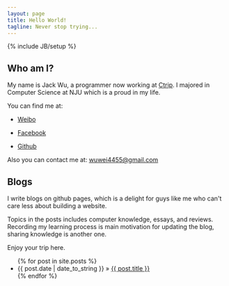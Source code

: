 ```yaml
---
layout: page
title: Hello World!
tagline: Never stop trying... 
---
```

{% include JB/setup %}

## Who am I?

My name is Jack Wu, a programmer now working at [Ctrip](www.ctrip.com).
I majored in Computer Science at NJU which is a proud in my life.

You can find me at:

+ [Weibo](http://weibo.com/1921727853/profile)

+ [Facebook](http://www.facebook.com/wei.wu.353250)

+ [Github](https://github.com/JackWuCode)

Also you can contact me at:
wuwei4455@gmail.com
    
## Blogs

I write blogs on github pages, which is a delight for guys like me who can't care less about building a website.

Topics in the posts includes computer knowledge, essays, and reviews. Recording my learning process is main  motivation for updating the blog, sharing knowledge is another one.

Enjoy your trip here.

<ul class="posts">
  {% for post in site.posts %}
    <li><span>{{ post.date | date_to_string }}</span> &raquo; <a href="{{ BASE_PATH }}{{ post.url }}">{{ post.title }}</a></li>
  {% endfor %}
</ul>
